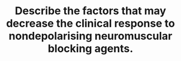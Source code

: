 ---
title: "Describe the factors that may decrease the clinical response to nondepolarising neuromuscular blocking agents."
entityType: SAQ
exam: PEX
college: ANZCA
year: 2009
sitting: B
question: 05
passRate: 36
EC_expectedDomains:
- "Candidates were expected to briefly mention the important measurable clinical responses (eg. onset, depth and duration of neuromuscular blockade), and briefly mention how these might be measured."
- "Candidates who classified factors into such groups as physiological, pathological, drug factors and drug interactions, with multiple examples usually scored well."
EC_extraCredit:
- "Extra marks were awarded for noting that the clinical response depends on which muscle group is monitored, and that the clinical response is less intense and briefer in patients anaesthetised without volatile or sedated in critical care."
EC_errorsCommon:
- "Some candidates mistakenly listed factors that contribute to prolongation of neuromuscular blockade (such as atypical plasmacholinesterase, aminoglycosides)."
- "Marks were not awarded for arguing that absence of these factors leads to a (relative) decrease in clinical response."
- "Nonspecific pharmacokinetic statements ('clinical response is determined by differences in absorption, volume of distribution, protein binding and clearance') without clinical examples and explanation were not awarded high marks."
- "There was general confusion about the effect of various muscle disorders on neuromuscular blockade."
---